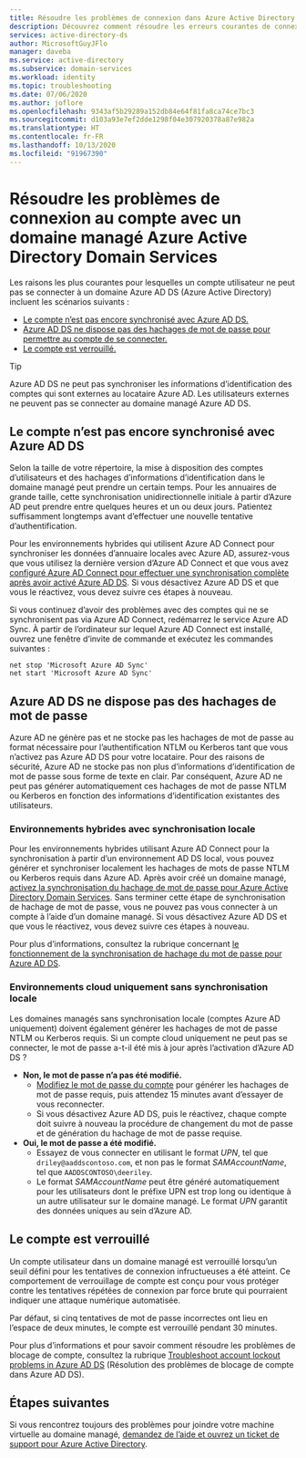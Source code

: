```yaml
---
title: Résoudre les problèmes de connexion dans Azure Active Directory Domain Services | Microsoft Docs
description: Découvrez comment résoudre les erreurs courantes de connexion utilisateur dans les services Azure Active Directory Domain Services.
services: active-directory-ds
author: MicrosoftGuyJFlo
manager: daveba
ms.service: active-directory
ms.subservice: domain-services
ms.workload: identity
ms.topic: troubleshooting
ms.date: 07/06/2020
ms.author: joflore
ms.openlocfilehash: 9343af5b29289a152db84e64f81fa8ca74ce7bc3
ms.sourcegitcommit: d103a93e7ef2dde1298f04e307920378a87e982a
ms.translationtype: HT
ms.contentlocale: fr-FR
ms.lasthandoff: 10/13/2020
ms.locfileid: "91967390"
---
```

# <a name="troubleshoot-account-sign-in-problems-with-an-azure-active-directory-domain-services-managed-domain"></a>Résoudre les problèmes de connexion au compte avec un domaine managé Azure Active Directory Domain Services

Les raisons les plus courantes pour lesquelles un compte utilisateur ne peut pas se connecter à un domaine Azure AD DS (Azure Active Directory) incluent les scénarios suivants :

* [Le compte n’est pas encore synchronisé avec Azure AD DS.](#account-isnt-synchronized-into-azure-ad-ds-yet)
* [Azure AD DS ne dispose pas des hachages de mot de passe pour permettre au compte de se connecter.](#azure-ad-ds-doesnt-have-the-password-hashes)
* [Le compte est verrouillé.](#the-account-is-locked-out)

> [!TIP]
> Azure AD DS ne peut pas synchroniser les informations d’identification des comptes qui sont externes au locataire Azure AD. Les utilisateurs externes ne peuvent pas se connecter au domaine managé Azure AD DS.

## <a name="account-isnt-synchronized-into-azure-ad-ds-yet"></a>Le compte n’est pas encore synchronisé avec Azure AD DS

Selon la taille de votre répertoire, la mise à disposition des comptes d’utilisateurs et des hachages d’informations d’identification dans le domaine managé peut prendre un certain temps. Pour les annuaires de grande taille, cette synchronisation unidirectionnelle initiale à partir d’Azure AD peut prendre entre quelques heures et un ou deux jours. Patientez suffisamment longtemps avant d’effectuer une nouvelle tentative d’authentification.

Pour les environnements hybrides qui utilisent Azure AD Connect pour synchroniser les données d’annuaire locales avec Azure AD, assurez-vous que vous utilisez la dernière version d’Azure AD Connect et que vous avez [configuré Azure AD Connect pour effectuer une synchronisation complète après avoir activé Azure AD DS][azure-ad-connect-phs]. Si vous désactivez Azure AD DS et que vous le réactivez, vous devez suivre ces étapes à nouveau.

Si vous continuez d’avoir des problèmes avec des comptes qui ne se synchronisent pas via Azure AD Connect, redémarrez le service Azure AD Sync. À partir de l’ordinateur sur lequel Azure AD Connect est installé, ouvrez une fenêtre d’invite de commande et exécutez les commandes suivantes :

```console
net stop 'Microsoft Azure AD Sync'
net start 'Microsoft Azure AD Sync'
```

## <a name="azure-ad-ds-doesnt-have-the-password-hashes"></a>Azure AD DS ne dispose pas des hachages de mot de passe

Azure AD ne génère pas et ne stocke pas les hachages de mot de passe au format nécessaire pour l’authentification NTLM ou Kerberos tant que vous n’activez pas Azure AD DS pour votre locataire. Pour des raisons de sécurité, Azure AD ne stocke pas non plus d’informations d’identification de mot de passe sous forme de texte en clair. Par conséquent, Azure AD ne peut pas générer automatiquement ces hachages de mot de passe NTLM ou Kerberos en fonction des informations d’identification existantes des utilisateurs.

### <a name="hybrid-environments-with-on-premises-synchronization"></a>Environnements hybrides avec synchronisation locale

Pour les environnements hybrides utilisant Azure AD Connect pour la synchronisation à partir d’un environnement AD DS local, vous pouvez générer et synchroniser localement les hachages de mots de passe NTLM ou Kerberos requis dans Azure AD. Après avoir créé un domaine managé, [activez la synchronisation du hachage de mot de passe pour Azure Active Directory Domain Services][azure-ad-connect-phs]. Sans terminer cette étape de synchronisation de hachage de mot de passe, vous ne pouvez pas vous connecter à un compte à l’aide d’un domaine managé. Si vous désactivez Azure AD DS et que vous le réactivez, vous devez suivre ces étapes à nouveau.

Pour plus d’informations, consultez la rubrique concernant [le fonctionnement de la synchronisation de hachage du mot de passe pour Azure AD DS][phs-process].

### <a name="cloud-only-environments-with-no-on-premises-synchronization"></a>Environnements cloud uniquement sans synchronisation locale

Les domaines managés sans synchronisation locale (comptes Azure AD uniquement) doivent également générer les hachages de mot de passe NTLM ou Kerberos requis. Si un compte cloud uniquement ne peut pas se connecter, le mot de passe a-t-il été mis à jour après l’activation d’Azure AD DS ?

* **Non, le mot de passe n’a pas été modifié.**
    * [Modifiez le mot de passe du compte][enable-user-accounts] pour générer les hachages de mot de passe requis, puis attendez 15 minutes avant d’essayer de vous reconnecter.
    * Si vous désactivez Azure AD DS, puis le réactivez, chaque compte doit suivre à nouveau la procédure de changement du mot de passe et de génération du hachage de mot de passe requise.
* **Oui, le mot de passe a été modifié.**
    * Essayez de vous connecter en utilisant le format *UPN*, tel que `driley@aaddscontoso.com`, et non pas le format *SAMAccountName*, tel que `AADDSCONTOSO\deeriley`.
    * Le format *SAMAccountName* peut être généré automatiquement pour les utilisateurs dont le préfixe UPN est trop long ou identique à un autre utilisateur sur le domaine managé. Le format *UPN* garantit des données uniques au sein d’Azure AD.

## <a name="the-account-is-locked-out"></a>Le compte est verrouillé

Un compte utilisateur dans un domaine managé est verrouillé lorsqu’un seuil défini pour les tentatives de connexion infructueuses a été atteint. Ce comportement de verrouillage de compte est conçu pour vous protéger contre les tentatives répétées de connexion par force brute qui pourraient indiquer une attaque numérique automatisée.

Par défaut, si cinq tentatives de mot de passe incorrectes ont lieu en l’espace de deux minutes, le compte est verrouillé pendant 30 minutes.

Pour plus d’informations et pour savoir comment résoudre les problèmes de blocage de compte, consultez la rubrique [Troubleshoot account lockout problems in Azure AD DS][troubleshoot-account-lockout] (Résolution des problèmes de blocage de compte dans Azure AD DS).

## <a name="next-steps"></a>Étapes suivantes

Si vous rencontrez toujours des problèmes pour joindre votre machine virtuelle au domaine managé, [demandez de l’aide et ouvrez un ticket de support pour Azure Active Directory][azure-ad-support].

<!-- INTERNAL LINKS -->
[troubleshoot-account-lockout]: troubleshoot-account-lockout.md
[azure-ad-connect-phs]: ./tutorial-configure-password-hash-sync.md
[enable-user-accounts]:  tutorial-create-instance.md#enable-user-accounts-for-azure-ad-ds
[phs-process]: ../active-directory/hybrid/how-to-connect-password-hash-synchronization.md#password-hash-sync-process-for-azure-ad-domain-services
[azure-ad-support]: ../active-directory/fundamentals/active-directory-troubleshooting-support-howto.md